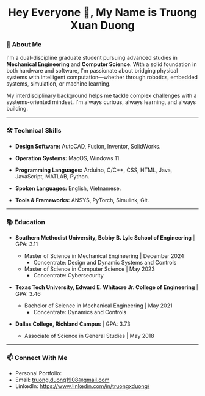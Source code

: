 <h1 align="center">Hey Everyone 👋, My Name is Truong Xuan Duong</h1>

### 🔬 About Me
I'm a dual-discipline graduate student pursuing advanced studies in **Mechanical Engineering** and **Computer Science**. With a solid foundation in both hardware and software, I'm passionate about bridging physical systems with intelligent computation—whether through robotics, embedded systems, simulation, or machine learning.

My interdisciplinary background helps me tackle complex challenges with a systems-oriented mindset. I'm always curious, always learning, and always building.

---

### 🛠️ Technical Skills
- **Design Software:**
  AutoCAD, Fusion, Inventor, SolidWorks.
  
- **Operation Systems:**
  MacOS, Windows 11.

- **Programming Languages:**
  Arduino, C/C++, CSS, HTML, Java, JavaScript, MATLAB, Python.
  
- **Spoken Languages:**
  English, Vietnamese.

- **Tools & Frameworks:**
  ANSYS, PyTorch, Simulink, Git.

---

### 📚 Education
- **Southern Methodist University, Bobby B. Lyle School of Engineering** | GPA: 3.11
  - Master of Science in Mechanical Engineering | December 2024
    - Concentrate: Design and Dynamic Systems and Controls
  - Master of Science in Computer Science | May 2023
    - Concentrate: Cybersecurity

- **Texas Tech University, Edward E. Whitacre Jr. College of Engineering** | GPA: 3.46 
  - Bachelor of Science in Mechanical Engineering | May 2021
    - Concentrate: Dynamics and Controls

- **Dallas College, Richland Campus** | GPA: 3.73
  - Associate of Science in General Studies | May 2018

---

### 📫 Connect With Me
- Personal Portfolio:
- Email: truong.duong1908@gmail.com
- LinkedIn: https://www.linkedin.com/in/truongxduong/

<!--
**truongxduong/truongxduong** is a ✨ _special_ ✨ repository because its `README.md` (this file) appears on your GitHub profile.

Here are some ideas to get you started:

- 🔭 I’m currently working on ...
-  I’m currently learning ...
- 👯 I’m looking to collaborate on ...
- 🤔 I’m looking for help with ...
- 💬 Ask me about ...
- 😄 Pronouns: ...
- ⚡ Fun fact: ...
-->
